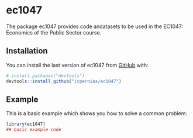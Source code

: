 
<!-- README.md is generated from README.Rmd. Please edit that file -->

# ec1047

<!-- badges: start -->

<!-- badges: end -->

The package ec1047 provides code andatasets to be used in the EC1047:
Economics of the Public Sector course.

## Installation

You can install the last version of ec1047 from
[GitHub](https://github.com/) with:

``` r
# install.packages("devtools")
devtools::install_github("jcpernias/ec1047")
```

## Example

This is a basic example which shows you how to solve a common problem:

``` r
library(ec1047)
## basic example code
```
